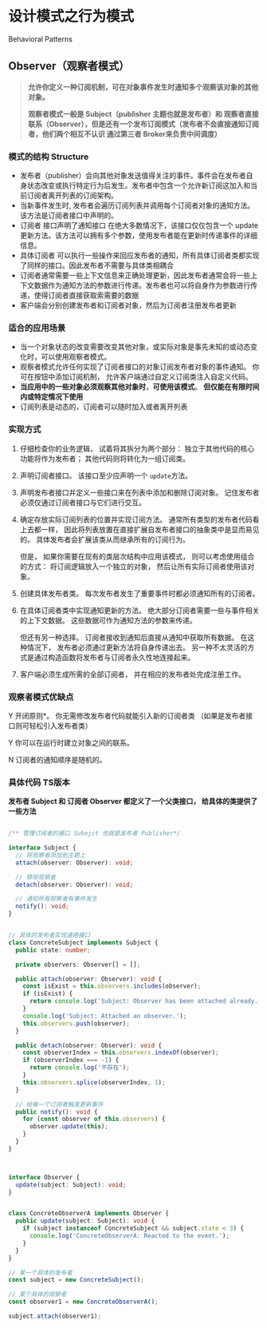 # 设计模式之行为模式

Behavioral Patterns







## Observer（观察者模式）

> **允许你定义一种订阅机制，可在对象事件发生时通知多个观察该对象的其他对象。**
>
> **观察者模式一般是 Subject（publisher 主题也就是发布者）和 观察者直接联系（Observer），但是还有一个发布订阅模式（发布者不会直接通知订阅者，他们两个相互不认识 通过第三者 Broker来负责中间调度）**



### 模式的结构 Structure

* 发布者（publisher）会向其他对象发送值得关注的事件。事件会在发布者自身状态改变或执行特定行为后发生。发布者中包含一个允许新订阅这加入和当前订阅者离开列表的订阅架构。
* 当新事件发生时, 发布者会遍历订阅列表并调用每个订阅者对象的通知方法。该方法是订阅者接口中声明的。
* 订阅者 接口声明了通知接口 在绝大多数情况下，该接口仅仅包含一个 update 更新方法。该方法可以拥有多个参数，使用发布者能在更新时传递事件的详细信息。
* 具体订阅者 可以执行一些操作来回应发布者的通知，所有具体订阅者类都实现了同样的接口。因此发布者不需要与具体类相耦合
* 订阅者通常需要一些上下文信息来正确处理更新，因此发布者通常会将一些上下文数据作为通知方法的参数进行传递。发布者也可以将自身作为参数进行传递，使得订阅者直接获取索需要的数据
* 客户端会分别创建发布者和订阅者对象，然后为订阅者注册发布者更新



### 适合的应用场景



* 当一个对象状态的改变需要改变其他对象，或实际对象是事先未知的或动态变化时，可以使用观察者模式。
* 观察者模式允许任何实现了订阅者接口的对象订阅发布者对象的事件通知。 你可在按钮中添加订阅机制， 允许客户端通过自定义订阅类注入自定义代码。
* **当应用中的一些对象必须观察其他对象时**，**可使用该模式**。 **但仅能在有限时间内或特定情况下使用**
* 订阅列表是动态的，订阅者可以随时加入或者离开列表





### 实现方式

1. 仔细检查你的业务逻辑， 试着将其拆分为两个部分： 独立于其他代码的核心功能将作为发布者； 其他代码则将转化为一组订阅类。

2. 声明订阅者接口。 该接口至少应声明一个 `update`方法。

3. 声明发布者接口并定义一些接口来在列表中添加和删除订阅对象。 记住发布者必须仅通过订阅者接口与它们进行交互。

4. 确定存放实际订阅列表的位置并实现订阅方法。 通常所有类型的发布者代码看上去都一样， 因此将列表放置在直接扩展自发布者接口的抽象类中是显而易见的。 具体发布者会扩展该类从而继承所有的订阅行为。

   但是， 如果你需要在现有的类层次结构中应用该模式， 则可以考虑使用组合的方式： 将订阅逻辑放入一个独立的对象， 然后让所有实际订阅者使用该对象。

5. 创建具体发布者类。 每次发布者发生了重要事件时都必须通知所有的订阅者。

6. 在具体订阅者类中实现通知更新的方法。 绝大部分订阅者需要一些与事件相关的上下文数据。 这些数据可作为通知方法的参数来传递。

   但还有另一种选择。 订阅者接收到通知后直接从通知中获取所有数据。 在这种情况下， 发布者必须通过更新方法将自身传递出去。 另一种不太灵活的方式是通过构造函数将发布者与订阅者永久性地连接起来。

7. 客户端必须生成所需的全部订阅者， 并在相应的发布者处完成注册工作。



### 观察者模式优缺点

Y 开闭原则*。 你无需修改发布者代码就能引入新的订阅者类 （如果是发布者接口则可轻松引入发布者类）

Y  你可以在运行时建立对象之间的联系。

N  订阅者的通知顺序是随机的。





### 具体代码 TS版本

**发布者 Subject 和 订阅者 Observer 都定义了一个父类接口， 给具体的类提供了一些方法**

```typescript

/** 管理订阅者的接口 Subejct 也就是发布者 Publisher*/

interface Subject {
  // 将观察者添加到主题上
  attach(observer: Observer): void;

  // 移除观察者
  detach(observer: Observer): void;

  // 通知所有观察者有事件发生
  notify(): void;
}


// 具体的发布者实现通用接口
class ConcreteSubject implements Subject {
  public state: number;

  private observers: Observer[] = [];

  public attach(observer: Observer): void {
    const isExist = this.observers.includes(observer);
    if (isExist) {
      return console.log('Subject: Observer has been attached already.');
    }
    console.log('Subject: Attached an observer.');
    this.observers.push(observer);
  }

  public detach(observer: Observer): void {
    const observerIndex = this.observers.indexOf(observer);
    if (observerIndex === -1) {
      return console.log('不存在');
    }
    this.observers.splice(observerIndex, 1);
  }

  // 给每一个订阅者触发更新事件
  public notify(): void {
    for (const observer of this.observers) {
      observer.update(this);
    }
  }
}



interface Observer {
  update(subject: Subject): void;
}


class ConcreteObserverA implements Observer {
  public update(subject: Subject): void {
    if (subject instanceof ConcreteSubject && subject.state < 3) {
      console.log('ConcreteObserverA: Reacted to the event.');
    }
  }
}

// 某一个具体的发布者
const subject = new ConcreteSubject();

// 某个具体的观察者
const observer1 = new ConcreteObserverA();

subject.attach(observer1);
```
























